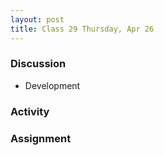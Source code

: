 ```yaml
---
layout: post
title: Class 29 Thursday, Apr 26
---
```


### Discussion

* Development

### Activity


### Assignment
